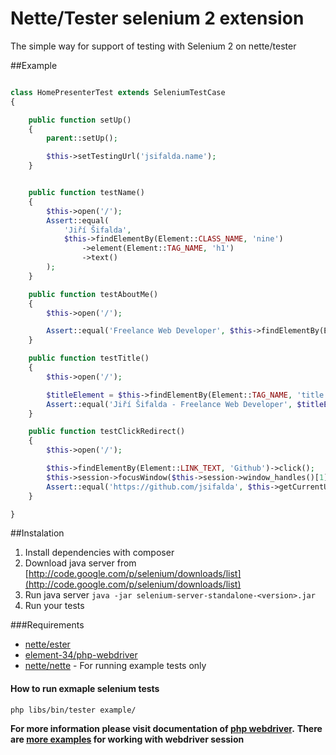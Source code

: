 Nette/Tester selenium 2 extension
===============

The simple way for support of testing with Selenium 2 on nette/tester

##Example

```php

class HomePresenterTest extends SeleniumTestCase
{

	public function setUp()
	{
		parent::setUp();

		$this->setTestingUrl('jsifalda.name');
	}


	public function testName()
	{
		$this->open('/');
		Assert::equal(
			'Jiří Šifalda',
			$this->findElementBy(Element::CLASS_NAME, 'nine')
				->element(Element::TAG_NAME, 'h1')
				->text()
		);
	}

	public function testAboutMe()
	{
		$this->open('/');

		Assert::equal('Freelance Web Developer', $this->findElementBy(Element::CLASS_NAME, 'subhead')->text());
	}

	public function testTitle()
	{
		$this->open('/');

		$titleElement = $this->findElementBy(Element::TAG_NAME, 'title');
		Assert::equal('Jiří Šifalda - Freelance Web Developer', $titleElement->text());
	}

	public function testClickRedirect()
	{
		$this->open('/');

		$this->findElementBy(Element::LINK_TEXT, 'Github')->click();
		$this->session->focusWindow($this->session->window_handles()[1]);
		Assert::equal('https://github.com/jsifalda', $this->getCurrentUrl());
	}

}

```

##Instalation
1. Install dependencies with composer
2. Download java server from [http://code.google.com/p/selenium/downloads/list](http://code.google.com/p/selenium/downloads/list)
3. Run java server
	`java -jar selenium-server-standalone-<version>.jar`
4. Run your tests

###Requirements
* [nette/ester](https://github.com/nette/tester)
* [element-34/php-webdriver](https://github.com/Element-34/php-webdriver)
* [nette/nette](https://github.com/nette/nette) - For running example tests only

#### How to run exmaple selenium tests
`php libs/bin/tester example/`

**For more information please visit documentation of [php webdriver](https://github.com/Element-34/php-webdriver).**
**There are [more examples](https://github.com/facebook/php-webdriver/wiki/Example-command-reference) for working with webdriver session**
